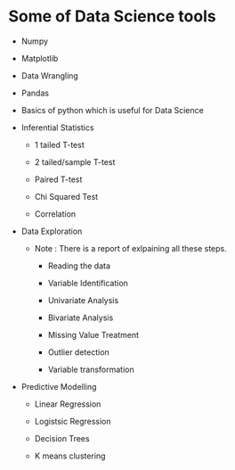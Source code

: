 # Some of Data Science tools

   *  Numpy

   *  Matplotlib

   *  Data Wrangling

   *  Pandas

   *  Basics of python which is useful for Data Science

  *   Inferential Statistics
  
        * 1 tailed T-test

        * 2 tailed/sample T-test

        * Paired T-test

        * Chi Squared Test

        * Correlation


* Data Exploration

  * Note : There is a report of exlpaining all these steps.

    * Reading the data

    * Variable Identification

    * Univariate Analysis

    * Bivariate Analysis

    * Missing Value  Treatment

    * Outlier detection

    * Variable transformation

* Predictive Modelling

    * Linear Regression
    
    * Logistsic Regression
    
    * Decision Trees
    
    * K means clustering
    
